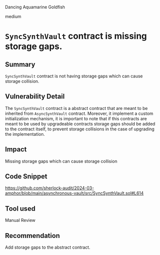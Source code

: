 Dancing Aquamarine Goldfish

medium

# `SyncSynthVault` contract is missing storage gaps.

## Summary
`SyncSynthVault` contract is not having storage gaps which can cause storage collision.

## Vulnerability Detail
The `SyncSynthVault` contract is a abstract contract that are meant to be inherited from `AsyncSynthVault` contract. Moreover, it implement a custom initialization mechanism, it is important to note that if this contracts are meant to be used by upgradeable contracts storage gaps should be added to the contract itself, to prevent storage collisions in the case of upgrading the implementation.

## Impact
Missing storage gaps which can cause storage collision 

## Code Snippet
https://github.com/sherlock-audit/2024-03-amphor/blob/main/asynchronous-vault/src/SyncSynthVault.sol#L614

## Tool used
Manual Review

## Recommendation
Add storage gaps to the abstract contract.